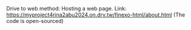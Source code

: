 Drive to web method: Hosting a web page.
Link: https://myproject4rina2abu2024.on.drv.tw/finexo-html/about.html
(The code is open-sourced)
